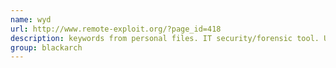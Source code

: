 ```yaml
---
name: wyd
url: http://www.remote-exploit.org/?page_id=418
description: keywords from personal files. IT security/forensic tool. URL : http://www.remote-exploit.org/?page_id=418 Groups : blackarch blackarch-cracker blackarch-forensic
group: blackarch
---
```

